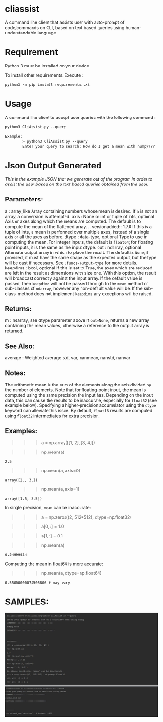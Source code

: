 # cliassist

A command line client that assists user with auto-prompt of code/commands on CLI, based on text based queries using human-understandable language.

# Requirement

Python 3 must be installed on your device.

To install other requirements. Execute :
        
    python3 -m pip install requirements.txt

# Usage 

A command line client to accept user queries with the following command :

    python3 CliAssist.py --query
    
    Example:
            > python3 CliAssist.py --query
            Enter your query to search: How do I get a mean with numpy???
            

# Json Output Generated

_This is the example JSON that we generate out of the program in order to assist the user based on the text based queries obtained from the user._

**Parameters:** 
----------
a : array_like
Array containing numbers whose mean is desired. If `a` is not an
array, a conversion is attempted.
axis : None or int or tuple of ints, optional
Axis or axes along which the means are computed. The default is to
compute the mean of the flattened array.
.. versionadded:: 1.7.0
If this is a tuple of ints, a mean is performed over multiple axes,
instead of a single axis or all the axes as before.
dtype : data-type, optional
Type to use in computing the mean.  For integer inputs, the default
is `float64`; for floating point inputs, it is the same as the
input dtype.
out : ndarray, optional
Alternate output array in which to place the result.  The default
is ``None``; if provided, it must have the same shape as the
expected output, but the type will be cast if necessary.
See `ufuncs-output-type` for more details.
keepdims : bool, optional
If this is set to True, the axes which are reduced are left
in the result as dimensions with size one. With this option,
the result will broadcast correctly against the input array.
If the default value is passed, then `keepdims` will not be
passed through to the `mean` method of sub-classes of
`ndarray`, however any non-default value will be.  If the
sub-class' method does not implement `keepdims` any
exceptions will be raised.

**Returns:** 
-------
m : ndarray, see dtype parameter above
If `out=None`, returns a new array containing the mean values,
otherwise a reference to the output array is returned.

**See Also:** 
--------
average : Weighted average
std, var, nanmean, nanstd, nanvar

**Notes:** 
-----
The arithmetic mean is the sum of the elements along the axis divided
by the number of elements.
Note that for floating-point input, the mean is computed using the
same precision the input has.  Depending on the input data, this can
cause the results to be inaccurate, especially for `float32` (see
example below).  Specifying a higher-precision accumulator using the
`dtype` keyword can alleviate this issue.
By default, `float16` results are computed using `float32` intermediates
for extra precision.

**Examples:** 
--------
>>> a = np.array([[1, 2], [3, 4]])

>>> np.mean(a)

    2.5

>>> np.mean(a, axis=0)

    array([2., 3.])
    
>>> np.mean(a, axis=1)

    array([1.5, 3.5])
In single precision, `mean` can be inaccurate:

>>> a = np.zeros((2, 512*512), dtype=np.float32)

>>> a[0, :] = 1.0

>>> a[1, :] = 0.1

>>> np.mean(a)

    0.54999924
    
Computing the mean in float64 is more accurate:

>>> np.mean(a, dtype=np.float64)

    0.55000000074505806 # may vary    
    
    
# SAMPLES:

<img src= "https://github.com/dikshakewat3776/cliassist/blob/master/cliassistsample2.jpg"/>

<img src= "https://github.com/dikshakewat3776/cliassist/blob/master/cliassistsample.jpg"/>






